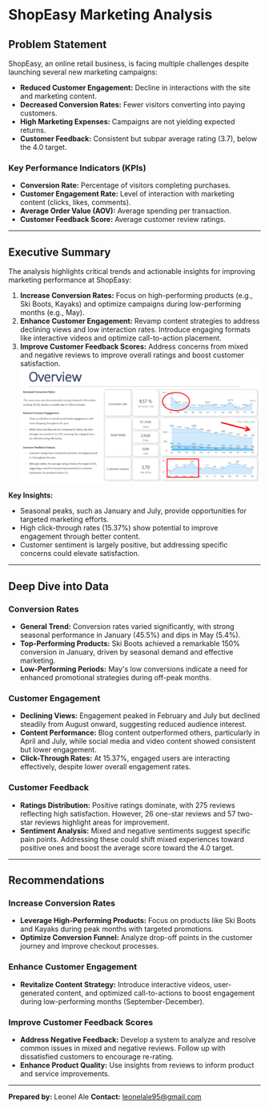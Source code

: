# ShopEasy Marketing Analysis

## Problem Statement
ShopEasy, an online retail business, is facing multiple challenges despite launching several new marketing campaigns:
- **Reduced Customer Engagement:** Decline in interactions with the site and marketing content.
- **Decreased Conversion Rates:** Fewer visitors converting into paying customers.
- **High Marketing Expenses:** Campaigns are not yielding expected returns.
- **Customer Feedback:** Consistent but subpar average rating (3.7), below the 4.0 target.

### Key Performance Indicators (KPIs)
- **Conversion Rate:** Percentage of visitors completing purchases.
- **Customer Engagement Rate:** Level of interaction with marketing content (clicks, likes, comments).
- **Average Order Value (AOV):** Average spending per transaction.
- **Customer Feedback Score:** Average customer review ratings.

---

## Executive Summary
The analysis highlights critical trends and actionable insights for improving marketing performance at ShopEasy:
1. **Increase Conversion Rates:** Focus on high-performing products (e.g., Ski Boots, Kayaks) and optimize campaigns during low-performing months (e.g., May).
2. **Enhance Customer Engagement:** Revamp content strategies to address declining views and low interaction rates. Introduce engaging formats like interactive videos and optimize call-to-action placement.
3. **Improve Customer Feedback Scores:** Address concerns from mixed and negative reviews to improve overall ratings and boost customer satisfaction.
![Overview Analysis](Markdown/Overview%20analysis.png)


**Key Insights:**
- Seasonal peaks, such as January and July, provide opportunities for targeted marketing efforts.
- High click-through rates (15.37%) show potential to improve engagement through better content.
- Customer sentiment is largely positive, but addressing specific concerns could elevate satisfaction.

---

## Deep Dive into Data

### Conversion Rates
- **General Trend:** Conversion rates varied significantly, with strong seasonal performance in January (45.5%) and dips in May (5.4%). 
- **Top-Performing Products:** Ski Boots achieved a remarkable 150% conversion in January, driven by seasonal demand and effective marketing.
- **Low-Performing Periods:** May's low conversions indicate a need for enhanced promotional strategies during off-peak months.

### Customer Engagement
- **Declining Views:** Engagement peaked in February and July but declined steadily from August onward, suggesting reduced audience interest.
- **Content Performance:** Blog content outperformed others, particularly in April and July, while social media and video content showed consistent but lower engagement.
- **Click-Through Rates:** At 15.37%, engaged users are interacting effectively, despite lower overall engagement rates.

### Customer Feedback
- **Ratings Distribution:** Positive ratings dominate, with 275 reviews reflecting high satisfaction. However, 26 one-star reviews and 57 two-star reviews highlight areas for improvement.
- **Sentiment Analysis:** Mixed and negative sentiments suggest specific pain points. Addressing these could shift mixed experiences toward positive ones and boost the average score toward the 4.0 target.

---

## Recommendations

### Increase Conversion Rates
- **Leverage High-Performing Products:** Focus on products like Ski Boots and Kayaks during peak months with targeted promotions.
- **Optimize Conversion Funnel:** Analyze drop-off points in the customer journey and improve checkout processes.

### Enhance Customer Engagement
- **Revitalize Content Strategy:** Introduce interactive videos, user-generated content, and optimized call-to-actions to boost engagement during low-performing months (September-December).

### Improve Customer Feedback Scores
- **Address Negative Feedback:** Develop a system to analyze and resolve common issues in mixed and negative reviews. Follow up with dissatisfied customers to encourage re-rating.
- **Enhance Product Quality:** Use insights from reviews to inform product and service improvements.

---

**Prepared by:** Leonel Ale 
**Contact:** leonelale95@gmail.com
